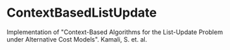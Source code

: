 # ContextBasedListUpdate
Implementation of "Context-Based Algorithms for the List-Update Problem under Alternative Cost Models". Kamali, S. et. al.
